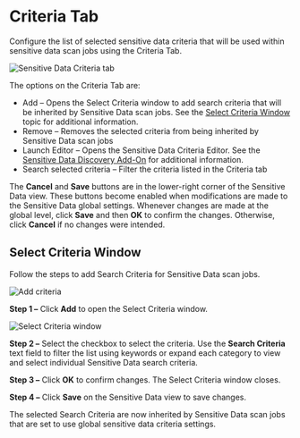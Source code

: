 # Criteria Tab

Configure the list of selected sensitive data criteria that will be used within sensitive data scan
jobs using the Criteria Tab.

![Sensitive Data Criteria tab](/img/versioned_docs/accessanalyzer_11.6/accessanalyzer/admin/settings/sensitivedata/criteriatab.webp)

The options on the Criteria Tab are:

- Add – Opens the Select Criteria window to add search criteria that will be inherited by Sensitive
  Data scan jobs. See the [Select Criteria Window](#select-criteria-window) topic for additional
  information.
- Remove – Removes the selected criteria from being inherited by Sensitive Data scan jobs
- Launch Editor – Opens the Sensitive Data Criteria Editor. See the
  [Sensitive Data Discovery Add-On](/docs/accessanalyzer/11.6/accessanalyzer/sensitivedatadiscovery/overview.md)
  for additional information.
- Search selected criteria – Filter the criteria listed in the Criteria tab

The **Cancel** and **Save** buttons are in the lower-right corner of the Sensitive Data view. These
buttons become enabled when modifications are made to the Sensitive Data global settings. Whenever
changes are made at the global level, click **Save** and then **OK** to confirm the changes.
Otherwise, click **Cancel** if no changes were intended.

## Select Criteria Window

Follow the steps to add Search Criteria for Sensitive Data scan jobs.

![Add criteria](/img/versioned_docs/accessanalyzer_11.6/accessanalyzer/admin/settings/sensitivedata/addcriteria.webp)

**Step 1 –** Click **Add** to open the Select Criteria window.

![Select Criteria window](/img/versioned_docs/accessanalyzer_11.6/accessanalyzer/install/application/upgrade/selectcriteria.webp)

**Step 2 –** Select the checkbox to select the criteria. Use the **Search Criteria** text field to
filter the list using keywords or expand each category to view and select individual Sensitive Data
search criteria.

**Step 3 –** Click **OK** to confirm changes. The Select Criteria window closes.

**Step 4 –** Click **Save** on the Sensitive Data view to save changes.

The selected Search Criteria are now inherited by Sensitive Data scan jobs that are set to use
global sensitive data criteria settings.
